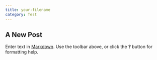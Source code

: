 ```yaml
---
title: your-filename
category: Test
---
```


## A New Post

Enter text in [Markdown](http://daringfireball.net/projects/markdown/). Use the toolbar above, or click the **?** button for formatting help.
